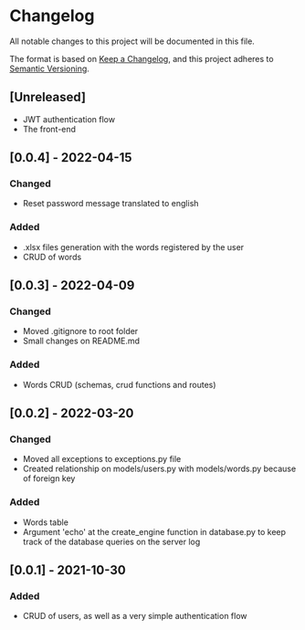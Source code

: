 # Changelog
All notable changes to this project will be documented in this file.

The format is based on [Keep a Changelog](https://keepachangelog.com/en/1.0.0/),
and this project adheres to [Semantic Versioning](https://semver.org/spec/v2.0.0.html).

## [Unreleased]

   - JWT authentication flow
   - The front-end

## [0.0.4] - 2022-04-15
### Changed
   - Reset password message translated to english

### Added
   - .xlsx files generation with the words registered by the user
   - CRUD of words

## [0.0.3] - 2022-04-09
### Changed
   - Moved .gitignore to root folder
   - Small changes on README.md

### Added
   - Words CRUD (schemas, crud functions and routes)

## [0.0.2] - 2022-03-20
### Changed
   - Moved all exceptions to exceptions.py file
   - Created relationship on models/users.py with models/words.py because of foreign key

### Added
   - Words table
   - Argument 'echo' at the create_engine function in database.py to keep track of the database queries on the server log

## [0.0.1] - 2021-10-30
### Added
   - CRUD of users, as well as a very simple authentication flow 
